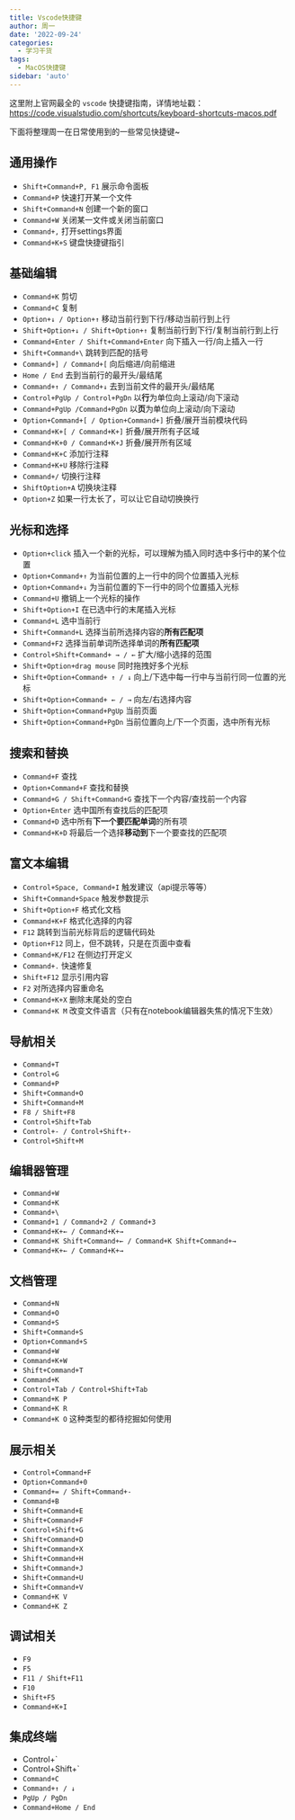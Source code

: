 ```yaml
---
title: Vscode快捷键
author: 周一
date: '2022-09-24'
categories:
  - 学习干货
tags:
  - MacOS快捷键
sidebar: 'auto'
---
```


这里附上官网最全的 `vscode` 快捷键指南，详情地址戳：https://code.visualstudio.com/shortcuts/keyboard-shortcuts-macos.pdf

下面将整理周一在日常使用到的一些常见快捷键~

## 通用操作

- `Shift+Command+P, F1` 展示命令面板
- `Command+P` 快速打开某一个文件
- `Shift+Command+N` 创建一个新的窗口
- `Command+W` 关闭某一文件或关闭当前窗口
- `Command+,` 打开settings界面
- `Command+K+S` 键盘快捷键指引



## 基础编辑

- `Command+K` 剪切
- `Command+C` 复制
- `Option+↓ / Option+↑` 移动当前行到下行/移动当前行到上行
- `Shift+Option+↓ / Shift+Option+↑` 复制当前行到下行/复制当前行到上行
- `Command+Enter / Shift+Command+Enter` 向下插入一行/向上插入一行
- `Shift+Command+\` 跳转到匹配的括号
- `Command+] / Command+[` 向后缩进/向前缩进
- `Home / End` 去到当前行的最开头/最结尾
- `Command+↑ / Command+↓` 去到当前文件的最开头/最结尾
- `Control+PgUp / Control+PgDn` 以**行**为单位向上滚动/向下滚动
- `Command+PgUp /Command+PgDn` 以**页**为单位向上滚动/向下滚动
- `Option+Command+[ / Option+Command+]` 折叠/展开当前模块代码
- `Command+K+[ / Command+K+]` 折叠/展开所有子区域
- `Command+K+0 / Command+K+J` 折叠/展开所有区域
- `Command+K+C` 添加行注释
- `Command+K+U` 移除行注释
- `Command+/` 切换行注释
- `ShiftOption+A` 切换块注释
- `Option+Z` 如果一行太长了，可以让它自动切换换行



## 光标和选择

- `Option+click` 插入一个新的光标，可以理解为插入同时选中多行中的某个位置
- `Option+Command+↑` 为当前位置的上一行中的同个位置插入光标
- `Option+Command+↓` 为当前位置的下一行中的同个位置插入光标
- `Command+U` 撤销上一个光标的操作
- `Shift+Option+I` 在已选中行的末尾插入光标
- `Command+L` 选中当前行
- `Shift+Command+L` 选择当前所选择内容的**所有匹配项**
- `Command+F2` 选择当前单词所选择单词的**所有匹配项**
- `Control+Shift+Command+ → / ←` 扩大/缩小选择的范围
- `Shift+Option+drag mouse` 同时拖拽好多个光标
- `Shift+Option+Command+ ↑ / ↓` 向上/下选中每一行中与当前行同一位置的光标
- `Shift+Option+Command+ ← / →` 向左/右选择内容
- `Shift+Option+Command+PgUp` 当前页面
- `Shift+Option+Command+PgDn` 当前位置向上/下一个页面，选中所有光标



## 搜索和替换

- `Command+F` 查找
- `Option+Command+F` 查找和替换
- `Command+G / Shift+Command+G` 查找下一个内容/查找前一个内容
- `Option+Enter` 选中国所有查找后的匹配项
- `Command+D` 选中所有**下一个要匹配单词**的所有项
- `Command+K+D` 将最后一个选择**移动到**下一个要查找的匹配项





## 富文本编辑

- `Control+Space, Command+I` 触发建议（api提示等等）
- `Shift+Command+Space` 触发参数提示
- `Shift+Option+F` 格式化文档
- `Command+K+F` 格式化选择的内容
- `F12` 跳转到当前光标背后的逻辑代码处
- `Option+F12` 同上，但不跳转，只是在页面中查看
- `Command+K/F12` 在侧边打开定义
- `Command+.` 快速修复
- `Shift+F12` 显示引用内容
- `F2` 对所选择内容重命名
- `Command+K+X` 删除末尾处的空白
- `Command+K M` 改变文件语言（只有在notebook编辑器失焦的情况下生效）



## 导航相关

- `Command+T`
- `Control+G`
- `Command+P`
- `Shift+Command+O`
- `Shift+Command+M`
- `F8 / Shift+F8`
- `Control+Shift+Tab`
- `Control+- / Control+Shift+-`
- `Control+Shift+M`





## 编辑器管理

- `Command+W`
- `Command+K`
- `Command+\`
- `Command+1 / Command+2 / Command+3`
- `Command+K+← / Command+K+→`
- `Command+K Shift+Command+← / Command+K Shift+Command+→`
- `Command+K+← / Command+K+→`



## 文档管理

- `Command+N`
- `Command+O`
- `Command+S`
- `Shift+Command+S`
- `Option+Command+S`
- `Command+W`
- `Command+K+W`
- `Shift+Command+T`
- `Command+K`
- `Control+Tab / Control+Shift+Tab`
- `Command+K P`
- `Command+K R`
- `Command+K O` 这种类型的都待挖掘如何使用



## 展示相关

- `Control+Command+F`
- `Option+Command+0`
- `Command+= / Shift+Command+-`
- `Command+B`
- `Shift+Command+E`
- `Shift+Command+F`
- `Control+Shift+G`
- `Shift+Command+D`
- `Shift+Command+X`
- `Shift+Command+H`
- `Shift+Command+J`
- `Shift+Command+U`
- `Shift+Command+V`
- `Command+K V`
- `Command+K Z`



## 调试相关

- `F9`
- `F5`
- `F11 / Shift+F11`
- `F10`
- `Shift+F5`
- `Command+K+I`



## 集成终端

- Control+`
- Control+Shift+`
- `Command+C`
- `Command+↑ / ↓`
- `PgUp / PgDn`
- `Command+Home / End`











